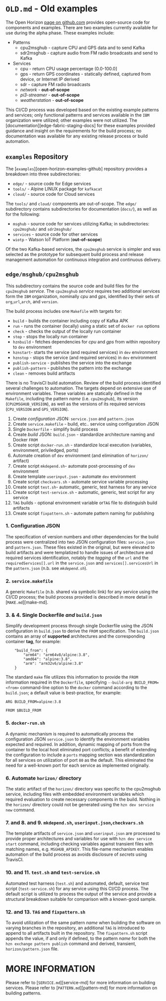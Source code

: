 # `OLD.md` - Old examples

The Open Horizon [page on github.com][open-horizon-github] provides open-source code for components and examples.  There are two examples currently available for use during the alpha phase. These examples include:

[open-horizon-github]: http://github.com/open-horizon/

+ Patterns
  + cpu2msghub - capture CPU and GPS data and to send Kafka 
  + sdr2msghub - capture audio from FM radio broadcasts and send to Kafka
+ Services
  + cpu - return CPU usage percentage (0.0-100.0]
  + gps - return GPS coordinates - statically defined, captured from device, or Internet IP derived
  + sdr - capture FM radio broadcasts
  + _network_ - **out-of-scope**
  + _pi3-streamer_ - **out-of-scope**
  + _weatherstation_ - **out-of-scope**

This CI/CD process was developed based on the existing example patterns and services; only functional patterns and services available in the `IBM` organization were utilized; other examples were not utilized.  The [documentation][edge-fabric-staging-docs] for these examples provided guidance and insight on the requirements for the build process; no documentation was available for any existing release process or build automation.
## `examples` Repository

The [`examples`][open-horizon-examples-github] repository provides a breakdown into three subdirectories:
  
  + `edge/` - source code for Edge services
  + `tools/` - Alpine LINUX package for `kafkacat`
  + `cloud/` - source code for Cloud services

The `tools/` and `cloud/` components are out-of-scope.  The `edge/` subdirectory contains subdirectories for documentation (`docs/`), as well as for the following:
  
  + `msghub` - source code for services utilizing Kafka; in subdirectories: `cpu2msghub/` and `sdr2msghub/`
  + `services` - source code for other services
  + `wiotp` - Watson IoT Platform (**out-of-scope**)

Of the two Kafka-based services, the `cpu2msghub` service is simpler and was selected as the prototype for subsequent build process and release management automation for continuous integration and continuous delivery.

## `edge/msghub/cpu2msghub`
 
 This subdirectory contains the source code and build files for the `cpu2msghub` _service_.   The `cpu2msghub` _service_ requires two additional services form the `IBM` organization, nominally _cpu_ and _gps_,  identified by their sets of  `org`,`url`,`arch`, and `version`.
 
 The build process includes one `Makefile` with targets for:
 
 + `build` - builds the container including copy of Kafka APK
 + `run` - runs the container (locally) using a static set of `docker run` options
 + `check` - checks the output of the locally run container
 + `stop` - stops the locally run container
 + `hznbuild` - fetches dependencies for _cpu_ and _gps_ from within repository to `dev` environment
 + `hznstart`- starts the service (and required services) in `dev` environment
 + `hznstop` - stops the service (and required services) in `dev` environment
 + `publish-service` - publishes the service into the exchange
 + `publish-pattern` - publishes the pattern into the exchange
 + `clean` - removes build artifacts
 
There is no TravisCI build automation.  Review of the build process identified several challenges to automation.  The targets depend on extensive use of environment variables. These variables are statically defined in the `Makefile`, including the pattern _name_ (i.e. `cpu2msghub`), its version (`CPU2MSGHUB_VERSION`), as well as the versions of its required services (`CPU_VERSION` and `GPS_VERSION`).


1. Create _configuration_ JSON: `service.json` and `pattern.json` 
1. Create `service.makefile` - build, etc.. service using configuration JSON
1. Single `Dockerfile` - simplify build process
1. Create _build_ JSON: `build.json` - standardize architecture naming and Docker `FROM`
1. Create script `docker-run.sh` - standardize local execution (variables, environment, priviledged, ports)
1. Automate creation of `dev` environment (and elimination of `horizon/` artifact) 
1. Create script `mkdepend.sh`- automate post-processing of `dev` environment
1. Create template `userinput.json` - automate `dev` environment
1. Create script `checkvars.sh` - automate service variable processing
1. Create script `test.sh`- automatic, generic, test harness for any service
1. Create script `test-service.sh` - automatic, generic, test script for any service
1. `TAG` builds - optional environment variable or`TAG` file to distinguish build artifacts
1. Create script `fixpattern.sh` - automate pattern naming for publishing

### 1. Configuration JSON

The specification of version numbers and other dependencies for the build process were centralized into two JSON configuration files: `service.json` and `pattern.json`.  These files existed in the original, but were elevated to build artifacts and were templatized to handle issues of architecture and required services identification, notably the _tagging_ of the `url` and the `requiredServices[].url` in the `service.json` and `services[].servicesUrl` in the `pattern.json` (n.b. see _`mkdepend.sh`_).

### 2. `service.makefile`

A generic `Makefile` (n.b. shared via symbolic link) for any service using the CI/CD process; the build process provided is described in more detail in [`MAKE.md`][make-md].

### 3. & 4. Single Dockerfile _and_ `build.json`

Simplify development process through single Dockerfile using the JSON configuration in `build.json` to derive the `FROM` specification.  The `build.json` contains an array of **supported** architectures and the corresponding container **tag**, for example:

```
    "build_from": {
        "arm64": "arm64v8/alpine:3.8",
        "amd64": "alpine:3.8",
        "arm": "arm32v6/alpine:3.8"
    }
```

The standard `make` file utilizes this information to provide the `FROM` information required in the `Dockerfile`, specifying `--build-arg BUILD_FROM=<from>` command-line option to the `docker` command according to the `build.json`; a default value is best-practice, for example:

```
ARG BUILD_FROM=alpine:3.8
  
FROM $BUILD_FROM
```

### 5. `docker-run.sh`

A dynamic mechanism is required to automatically process the configuration JSON `service.json` to identify the environment variables expected and required.  In addition, dynamic mapping of ports from the container to the local host eliminated port conflicts; a benefit of extending the configuration to include a `ports` mapping section was standardization for all services on utilization of port `80` as the default.  This eliminated the need for a well-known port for each service as implemented originally.

### 6. Automate `horizon/` directory

The static artifact of the `horizon/` directory was specific to the cpu2msghub service, including files with embedded environment variables which required evaluation to create necessary components in the build.  Nothing in the `horizon/` directory could not be generated using the `hzn dev service new` command.

### 7. and 8. and 9. `mkdepend.sh`, `userinput.json`,`checkvars.sh`

The template artifacts of `service.json` and `userinput.json` are processed to provide proper architectures and variables for use with `hzn dev service start` command, including checking variables against transient files with matching names, e.g. `MSGHUB_APIKEY`.  This file-name mechanism enables automation of the build process as avoids disclosure of _secrets_ using TravisCI.

### 10. and 11. `test.sh` and `test-service.sh`

Automated test harness (`test.sh`) and automated, default, service test script (`test-service.sh`) for any service using this CI/CD process.  The default script is utilized to process the output of the service and provide a structural breakdown suitable for comparison with a known-good sample.

### 12. and 13. `TAG` and `fixpattern.sh`

To avoid utilization of the same pattern _name_ when building the software on varying branches in the repository, an additional `TAG` is introduced to append to all artifacts built in the repository.  The `fixpattern.sh` script appends the value, if and only if defined, to the pattern _name_ for both the `hzn exchange pattern publish` command and derived, transient, `horizon/pattern.json` file.

# MORE INFORMATION

Please refer to [`SERVICE.md`][service-md] for more information on building services.
Please refer to [`PATTERN.md`][pattern-md] for more information on building patterns.

